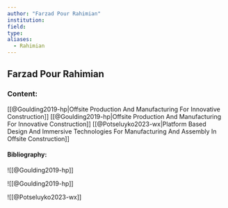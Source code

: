 ```yaml
---
author: "Farzad Pour Rahimian"
institution:
field:
type:
aliases:
  - Rahimian
---
```


## Farzad Pour Rahimian

### Content:
[[@Goulding2019-hp|Offsite Production And Manufacturing For Innovative Construction]]
[[@Goulding2019-hp|Offsite Production And Manufacturing For Innovative Construction]]
[[@Potseluyko2023-wx|Platform Based Design And Immersive Technologies For Manufacturing And Assembly In Offsite Construction]]

#### Bibliography:

![[@Goulding2019-hp]]

![[@Goulding2019-hp]]

![[@Potseluyko2023-wx]]